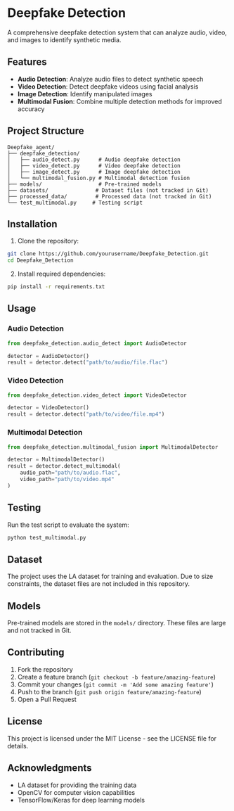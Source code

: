 # Deepfake Detection

A comprehensive deepfake detection system that can analyze audio, video, and images to identify synthetic media.

## Features

- **Audio Detection**: Analyze audio files to detect synthetic speech
- **Video Detection**: Detect deepfake videos using facial analysis
- **Image Detection**: Identify manipulated images
- **Multimodal Fusion**: Combine multiple detection methods for improved accuracy

## Project Structure

```
Deepfake_agent/
├── deepfake_detection/
│   ├── audio_detect.py      # Audio deepfake detection
│   ├── video_detect.py      # Video deepfake detection
│   ├── image_detect.py      # Image deepfake detection
│   └── multimodal_fusion.py # Multimodal detection fusion
├── models/                  # Pre-trained models
├── datasets/               # Dataset files (not tracked in Git)
├── processed_data/         # Processed data (not tracked in Git)
└── test_multimodal.py     # Testing script
```

## Installation

1. Clone the repository:
```bash
git clone https://github.com/yourusername/Deepfake_Detection.git
cd Deepfake_Detection
```

2. Install required dependencies:
```bash
pip install -r requirements.txt
```

## Usage

### Audio Detection
```python
from deepfake_detection.audio_detect import AudioDetector

detector = AudioDetector()
result = detector.detect("path/to/audio/file.flac")
```

### Video Detection
```python
from deepfake_detection.video_detect import VideoDetector

detector = VideoDetector()
result = detector.detect("path/to/video/file.mp4")
```

### Multimodal Detection
```python
from deepfake_detection.multimodal_fusion import MultimodalDetector

detector = MultimodalDetector()
result = detector.detect_multimodal(
    audio_path="path/to/audio.flac",
    video_path="path/to/video.mp4"
)
```

## Testing

Run the test script to evaluate the system:
```bash
python test_multimodal.py
```

## Dataset

The project uses the LA dataset for training and evaluation. Due to size constraints, the dataset files are not included in this repository.

## Models

Pre-trained models are stored in the `models/` directory. These files are large and not tracked in Git.

## Contributing

1. Fork the repository
2. Create a feature branch (`git checkout -b feature/amazing-feature`)
3. Commit your changes (`git commit -m 'Add some amazing feature'`)
4. Push to the branch (`git push origin feature/amazing-feature`)
5. Open a Pull Request

## License

This project is licensed under the MIT License - see the LICENSE file for details.

## Acknowledgments

- LA dataset for providing the training data
- OpenCV for computer vision capabilities
- TensorFlow/Keras for deep learning models 